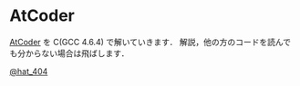 AtCoder
=======
[AtCoder][1] を C(GCC 4.6.4) で解いていきます．
解説，他の方のコードを読んでも分からない場合は飛ばします．

[@hat_404][2]

[1]: http://atcoder.jp/ "AtCoder"
[2]: https://twitter.com/hat_404 "@hat_404"
